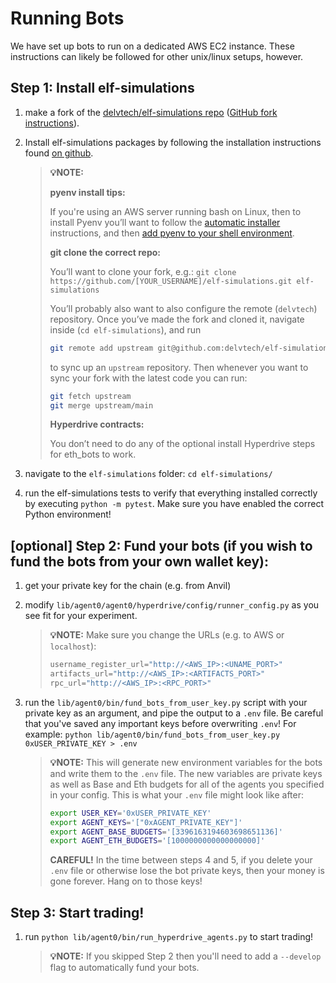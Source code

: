# Running Bots

We have set up bots to run on a dedicated AWS EC2 instance.
These instructions can likely be followed for other unix/linux setups, however.

## Step 1: Install elf-simulations

1. make a fork of the [delvtech/elf-simulations repo](https://github.com/delvtech/elf-simulations) ([GitHub fork instructions](https://docs.github.com/en/get-started/quickstart/fork-a-repo?tool=webui&platform=mac)).

2. Install elf-simulations packages by following the installation instructions found [on github](https://github.com/delvtech/elf-simulations/blob/main/INSTALL.md).

    >**💡NOTE:**
    >
    >**pyenv install tips:**
    >
    >If you're using an AWS server running bash on Linux, then to install Pyenv you’ll want to follow the [automatic installer](https://github.com/pyenv/pyenv#automatic-installer) instructions, and then [add pyenv to your shell environment](https://github.com/pyenv/pyenv#set-up-your-shell-environment-for-pyenv).
    >
    >**git clone the correct repo:**
    >
    >You’ll want to clone your fork,
    >e.g.: `git clone https://github.com/[YOUR_USERNAME]/elf-simulations.git elf-simulations`
    >
    >You’ll probably also want to also configure the remote (`delvtech`) repository.
    >Once you’ve made the fork and cloned it, navigate inside (`cd elf-simulations`), and run
    >
    >```bash
    >git remote add upstream git@github.com:delvtech/elf-simulations.git
    >```
    >
    >to sync up an `upstream` repository.
    >Then whenever you want to sync your fork with the latest code you can run:
    >
    >```bash
    >git fetch upstream
    >git merge upstream/main
    >```
    >
    >**Hyperdrive contracts:**
    >
    >You don’t need to do any of the optional install Hyperdrive steps for eth_bots to work.
    >

3. navigate to the `elf-simulations` folder: `cd elf-simulations/`

4. run the elf-simulations tests to verify that everything installed correctly by executing `python -m pytest`. Make sure you have enabled the correct Python environment!

## [optional] Step 2: Fund your bots (if you wish to fund the bots from your own wallet key):

1. get your private key for the chain (e.g. from Anvil)
2. modify `lib/agent0/agent0/hyperdrive/config/runner_config.py` as you see fit for your experiment.

    >**💡NOTE:**
    >Make sure you change the URLs (e.g. to AWS or `localhost`):
    >
    >```python
    >username_register_url="http://<AWS_IP>:<UNAME_PORT>"
    >artifacts_url="http://<AWS_IP>:<ARTIFACTS_PORT>"
    >rpc_url="http://<AWS_IP>:<RPC_PORT>"
    >```
    >

3. run the `lib/agent0/bin/fund_bots_from_user_key.py` script with your private key as an argument, and pipe the output to a `.env` file.
Be careful that you've saved any important keys before overwriting `.env`!
For example: `python lib/agent0/bin/fund_bots_from_user_key.py 0xUSER_PRIVATE_KEY > .env`

    >**💡NOTE:**
    >This will generate new environment variables for the bots and write them to the `.env` file.
    >The new variables are private keys as well as Base and Eth budgets for all of the agents you specified in your config.
    >This is what your `.env` file might look like after:
    >
    >```bash
    >export USER_KEY='0xUSER_PRIVATE_KEY'
    >export AGENT_KEYS='["0xAGENT_PRIVATE_KEY"]'
    >export AGENT_BASE_BUDGETS='[3396163194603698651136]'
    >export AGENT_ETH_BUDGETS='[1000000000000000000]'
    >```
    >
    >**CAREFUL!** In the time between steps 4 and 5, if you delete your `.env` file or otherwise lose the bot private keys, then your money is gone forever.
    >Hang on to those keys!
    >

## Step 3: Start trading!

1. run `python lib/agent0/bin/run_hyperdrive_agents.py` to start trading!

    >**💡NOTE:**
    >If you skipped Step 2 then you'll need to add a `--develop` flag to automatically fund your bots.
